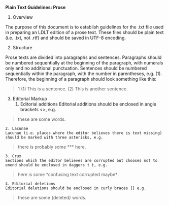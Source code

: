 **Plain Text Guidelines: Prose**

1.  Overview

The purpose of this document is to establish guidelines for the .txt file used in preparing an LDLT edition of a prose text. These files should be plain text (i.e. .txt, not .rtf) and should be saved in UTF-8 encoding.

2.  Structure

Prose texts are divided into paragraphs and sentences. Paragraphs should be numbered sequentially at the beginning of the paragraph, with numerals only and no additional punctuation. Sentences should be numbered sequentially within the paragraph, with the number in parentheses, e.g. (1). Therefore, the beginning of a paragraph should look something like this: 
>1 (1) This is a sentence. (2) This is another sentence.

3.  Editorial Markup
    1. Editorial additions 
    Editorial additions should be enclosed in angle brackets <>, e.g.
> these are some <added> words.
> 
    2. Lacunae 
    Lacunae (i.e. places where the editor believes there is text missing) should be marked with three asterisks, e.g. 
> there is probably some \*\*\* here.
> 
    3. Crux
    Sections which the editor believes are corrupted but chooses not to emend should be enclosed in daggers † †, e.g.
> here is some †confusing text corrupted maybe†.
> 
    4. Editorial deletions
    Editorial deletions should be enclosed in curly braces {} e.g. 
> these are some \{deleted\} words.

